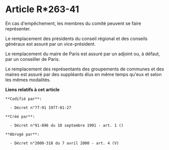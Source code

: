 # Article R*263-41

En cas d'empêchement, les membres du comité peuvent se faire représenter.

Le remplacement des présidents du conseil régional et des conseils généraux est assuré par un vice-président.

Le remplacement du maire de Paris est assuré par un adjoint ou, à défaut, par un conseiller de Paris.

Le remplacement des représentants des groupements de communes et des maires est assuré par des suppléants élus en même temps
qu'eux et selon les mêmes modalités.

**Liens relatifs à cet article**

	**Codifié par**:

	  - Décret n°77-91 1977-01-27

	**Créé par**:

	  - Décret n°91-896 du 10 septembre 1991 - art. 1 ()

	**Abrogé par**:

	  - Décret n°2000-318 du 7 avril 2000 - art. 4 (V)
